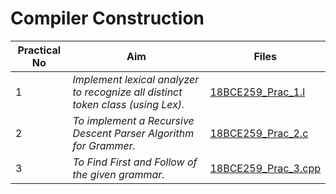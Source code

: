 # Compiler Construction

| Practical No | Aim              |Files      |
|--------------|------------------|-----------|
| 1 | _Implement lexical analyzer to recognize all distinct token class (using Lex)._ | [18BCE259_Prac_1.l](./18BCE259_Prac_1.l) |
| 2 | _To implement a Recursive Descent Parser Algorithm for Grammer._ | [18BCE259_Prac_2.c](./18BCE259_Prac_2.c) |
| 3 | _To Find First and Follow of the given grammar._ | [18BCE259_Prac_3.cpp](./18BCE259_Prac_3.cpp) |